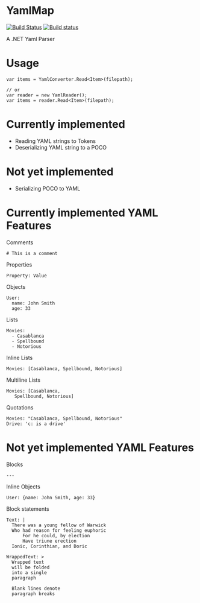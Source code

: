 # YamlMap
[![Build Status](https://travis-ci.org/WickedFlame/YamlMap.svg?branch=master)](https://travis-ci.org/WickedFlame/YamlMap)
[![Build status](https://ci.appveyor.com/api/projects/status/u0vhwefngralstax?svg=true)](https://ci.appveyor.com/project/chriswalpen/yamlmap)

A .NET Yaml Parser

# Usage
```
var items = YamlConverter.Read<Item>(filepath);

// or
var reader = new YamlReader();
var items = reader.Read<Item>(filepath);
```

# Currently implemented 
- Reading YAML strings to Tokens
- Deserializing YAML string to a POCO

# Not yet implemented 
- Serializing POCO to YAML

# Currently implemented YAML Features
Comments
```
# This is a comment
```

Properties
```
Property: Value
```

Objects
```
User:
  name: John Smith
  age: 33
```

Lists
```
Movies:
  - Casablanca
  - Spellbound
  - Notorious
```

Inline Lists
```
Movies: [Casablanca, Spellbound, Notorious]
```

Multiline Lists
```
Movies: [Casablanca, 
   Spellbound, Notorious]
```

Quotations
```
Movies: "Casablanca, Spellbound, Notorious"
Drive: 'c: is a drive'
```

# Not yet implemented YAML Features

Blocks
```
--- 
```

Inline Objects
```
User: {name: John Smith, age: 33}
```

Block statements
```
Text: |
  There was a young fellow of Warwick
  Who had reason for feeling euphoric
      For he could, by election
      Have triune erection
  Ionic, Corinthian, and Doric

WrappedText: >
  Wrapped text
  will be folded
  into a single
  paragraph

  Blank lines denote
  paragraph breaks

```

